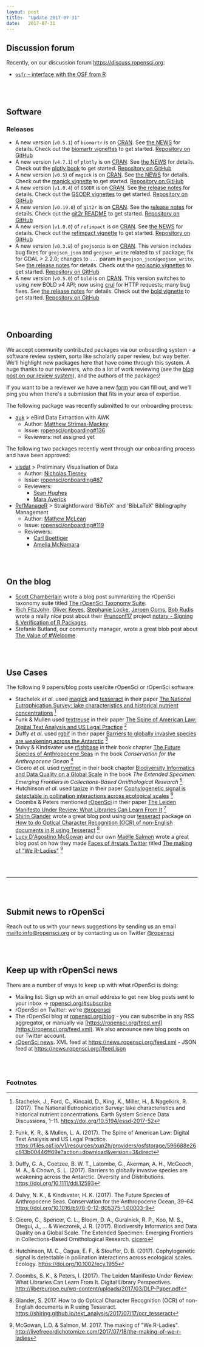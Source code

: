 ```yaml
---
layout: post
title:  "Update 2017-07-31"
date:   2017-07-31
---
```


## Discussion forum

Recently, on our discussion forum <https://discuss.ropensci.org>:

* [`osfr` - interface with the OSF from R](https://discuss.ropensci.org/t/osfr-interface-with-the-osf-from-r/795)

<br><br>

## Software

### Releases

* A new version (`v0.5.1`) of `biomartr` is on [CRAN](https://cran.rstudio.com/web/packages/biomartr). See [the NEWS](https://cran.rstudio.com/web/packages/biomartr/news.html) for details. Check out the [biomartr vignettes](https://cran.rstudio.com/web/packages/biomartr/vignettes/) to get started. [Repository on GitHub][biomartr]
* A new version (`v4.7.1`) of `plotly` is on [CRAN](https://cran.rstudio.com/web/packages/plotly). See [the NEWS](https://cran.rstudio.com/web/packages/plotly/news.html) for details. Check out the [plotly book](https://plotly-book.cpsievert.me/) to get started. [Repository on GitHub][plotly]
* A new version (`v0.5`) of `magick` is on [CRAN](https://cran.rstudio.com/web/packages/magick). See [the NEWS](https://cran.rstudio.com/web/packages/magick/NEWS) for details. Check out the [magick vignette](https://cran.rstudio.com/web/packages/magick/vignettes/intro.html) to get started. [Repository on GitHub][magick]
* A new version (`v1.0.4`) of `GSODR` is on [CRAN](https://cran.rstudio.com/web/packages/GSODR). See [the release notes](https://github.com/ropensci/GSODR/releases/tag/1.0.4) for details. Check out the [GSODR vignettes](https://cran.rstudio.com/web/packages/GSODR/vignettes/) to get started. [Repository on GitHub][GSODR]
* A new version (`v0.19.0`) of `git2r` is on [CRAN](https://cran.rstudio.com/web/packages/git2r). See the [release notes](https://github.com/ropensci/git2r/releases/tag/v0.19.0) for details. Check out the [git2r README](https://github.com/ropensci/git2r) to get started. [Repository on GitHub][git2r]
* A new version (`v1.0.0`) of `refimpact` is on [CRAN](https://cran.rstudio.com/web/packages/refimpact). See [the NEWS](https://cran.rstudio.com/web/packages/refimpact/news.html) for details. Check out the [refimpact vignette](https://cran.rstudio.com/web/packages/refimpact/vignettes/refimpact.html) to get started. [Repository on GitHub][refimpact]
* A new version (`v0.3.8`) of `geojsonio` is on [CRAN](https://cran.rstudio.com/web/packages/geojsonio). This version includes bug fixes for `geojson_json` and `geojson_write` related to `sf` package; fix for GDAL > 2.2.0; changes to `...` param in `geojson_json`/`geojson_write`. See [the release notes](https://github.com/ropensci/geojsonio/releases/tag/v0.3.8) for details. Check out the [geojsonio vignettes](https://cran.rstudio.com/web/packages/geojsonio/vignettes/) to get started. [Repository on GitHub][geojsonio]
* A new version (`v0.5.0`) of `bold` is on [CRAN](https://cran.rstudio.com/web/packages/bold). This version switches to using new BOLD v4 API; now using [crul][crul] for HTTP requests; many bug fixes. See [the release notes](https://github.com/ropensci/bold/releases/tag/v0.5.0) for details. Check out the [bold vignette](https://cran.rstudio.com/web/packages/bold/vignettes/bold_vignette.html) to get started. [Repository on GitHub][bold]

<br><br>

## Onboarding

We accept community contributed packages via our onboarding system - a software review system, sorta like scholarly paper review, but way better. We'll highlight new packages here that have come through this system. A huge thanks to our reviewers, who do a lot of work reviewing (see the [blog post on our review system](https://ropensci.org/blog/2016/03/28/software-review)),
and the authors of the packages!

If you want to be a reviewer we have a new [form](https://ropensci.org/onboarding/) you can fill out, and we'll ping you when there's a submission that fits in your area of expertise.

The following package was recently submitted to our onboarding process:

* [auk][] > eBird Data Extraction with AWK
    * Author: [Matthew Strimas-Mackey](https://github.com/mstrimas)
    * Issue: [ropensci/onboarding#136](https://github.com/ropensci/onboarding/issues/136)
    * Reviewers: not assigned yet

The following two packages recently went through our onboarding process and have been approved:

* [visdat][] > Preliminary Visualisation of Data
    * Author: [Nicholas Tierney](https://github.com/njtierney)
    * Issue: [ropensci/onboarding#87](https://github.com/ropensci/onboarding/issues/87)
    * Reviewers:
        * [Sean Hughes](https://github.com/seaaan)
        * [Mara Averick](https://github.com/batpigandme)
* [RefManageR][] > Straightforward 'BibTeX' and 'BibLaTeX' Bibliography Management
    * Author: [Mathew McLean](https://github.com/mwmclean)
    * Issue: [ropensci/onboarding#119](https://github.com/ropensci/onboarding/issues/119)
    * Reviewers:
        * [Carl Boettiger](https://github.com/cboettig)
        * [Amelia McNamara](https://github.com/ameliamn)

<br><br>




## On the blog

* [Scott Chamberlain](https://ropensci.org/about/#staff) wrote a blog post summarizing the rOpenSci taxonomy suite titled [The rOpenSci Taxonomy Suite](https://ropensci.org/blog/blog/2017/07/27/taxonomy-suite).
* [Rich FitzJohn](https://ropensci.org/about/#leadership), [Oliver Keyes](https://github.com/ironholds), [Stephanie Locke](https://github.com/stephlocke), [Jeroen Ooms](https://ropensci.org/about/#staff), [Bob Rudis](https://github.com/hrbrmstr) wrote a really nice post about their [#runconf17](https://ropensci.org/blog/blog/2017/06/02/unconf2017) project [notary - Signing & Verification of R Packages](https://ropensci.org/blog/blog/2017/07/25/notary).
* Stefanie Butland, our community manager, wrote a great blob post about [The Value of #Welcome](https://ropensci.org/blog/blog/2017/07/18/value-of-welcome).

<br><br>



## Use Cases

The following 9 papers/blog posts use/cite rOpenSci or rOpenSci software:

* Stachelek _et al_. used [magick][magick] and [tesseract][tesseract] in their paper [The National Eutrophication Survey: lake characteristics and historical nutrient concentrations](https://doi.org/10.5194/essd-2017-52) [^1]
* Funk & Mullen used [textreuse][textreuse] in their paper [The Spine of American Law: Digital Text Analysis and US Legal Practice](https://files.osf.io/v1/resources/xup2h/providers/osfstorage/596688e26c613b00446ff69e?action=download&version=3&direct) [^2]
* Duffy _et al_. used [rgbif][rgbif] in their paper [Barriers to globally invasive species are weakening across the Antarctic](https://doi.org/10.1111/ddi.12593) [^3]
* Dulvy & Kindsvater use [rfishbase][rfishbase] in their book chapter [The Future Species of Anthropocene Seas](https://doi.org/10.1016/b978-0-12-805375-1.00003-9) in the book _Conservation for the Anthropocene Ocean_ [^4]
* Cicero _et al_. used [rvertnet][rvertnet] in their book chapter [Biodiversity Informatics and Data Quality on a Global Scale][cicero] in the book _The Extended Specimen: Emerging Frontiers in Collections-Based Ornithological Research_ [^5]
* Hutchinson _et al_. used [taxize][taxize] in their paper [Cophylogenetic signal is detectable in pollination interactions across ecological scales](https://doi.org/10.1002/ecy.1955) [^6]
* Coombs & Peters mentioned [rOpenSci](https://ropensci.org/) in their paper [The Leiden Manifesto Under Review: What Libraries Can Learn From It](http://libereurope.eu/wp-content/uploads/2017/03/DLP-Paper.pdf) [^7]
* [Shirin Glander](https://github.com/ShirinG) wrote a great blog post using our [tesseract][tesseract] package on [How to do Optical Character Recognition (OCR) of non-English documents in R using Tesseract](https://shiring.github.io/text_analysis/2017/07/17/ocr_tesseract) [^8]
* [Lucy D'Agostino McGowan](https://github.com/LucyMcGowan) and our own [Maëlle Salmon](https://github.com/maelle) wrote a great blog post on how they made [Faces of #rstats Twitter](http://www.masalmon.eu/2017/03/19/facesofr/) titled [The making of "We R-Ladies"](http://livefreeordichotomize.com/2017/07/18/the-making-of-we-r-ladies)  [^9]


<br><br>

-----------------------------

<br><br>


## Submit news to rOpenSci

Reach out to us with your news suggestions by sending us an email <mailto:info@ropensci.org> or by
contacting us on Twitter [@ropensci](https://twitter.com/ropensci)

<br><br>

## Keep up with rOpenSci news

There are a number of ways to keep up with what rOpenSci is doing:

* Mailing list: Sign up with an email address to get new blog posts sent to your inbox -> [ropensci.org/#subscribe](https://ropensci.org/#subscribe)
* rOpenSci on Twitter: we're [@ropensci](https://twitter.com/ropensci)
* The rOpenSci blog at [ropensci.org/blog](https://ropensci.org/blog) - you can subscribe in any RSS aggregator, or manually via [https://ropensci.org/feed.xml](https://ropensci.org/feed.xml). We also announce new blog posts on our Twitter account.
* [rOpenSci news](https://news.ropensci.org/). XML feed at <https://news.ropensci.org/feed.xml> - JSON feed at <https://news.ropensci.org//feed.json>

[magick]: https://github.com/ropensci/magick
[crul]: https://github.com/ropensci/crul
[git2r]: https://github.com/ropensci/git2r
[plotly]: https://github.com/ropensci/plotly
[geojsonio]: https://github.com/ropensci/geojsonio
[bold]: https://github.com/ropensci/bold
[auk]: https://github.com/CornellLabofOrnithology/auk
[visdat]: https://github.com/njtierney/visdat
[rgbif]: https://github.com/ropensci/rgbif
[tesseract]: https://github.com/ropensci/tesseract
[textreuse]: https://github.com/ropensci/textreuse
[rfishbase]: https://github.com/ropensci/rfishbase
[rvertnet]: https://github.com/ropensci/rvertnet
[GSODR]: https://github.com/ropensci/GSODR
[rgbif]: https://github.com/ropensci/rgbif
[RefManageR]: https://github.com/ropensci/RefManageR
[refimpact]: https://github.com/ropensci/refimpact
[iheatmapr]: https://github.com/AliciaSchep/iheatmapr
[taxize]: https://github.com/ropensci/taxize
[osmplotr]: https://github.com/ropensci/osmplotr
[biomartr]: https://github.com/ropensci/biomartr
[cicero]: https://books.google.com/books?hl=en&lr=&id=cMItDwAAQBAJ&oi=fnd&pg=PT436&dq=Biodiversity+Informatics+and+Data+Quality+on+a+Global+Scale+cicero&ots=vURCg9_eiE&sig=y5mVdvC9TIPV5XbaO1ZcSskWoBw#v=onepage&q=Biodiversity%20Informatics%20and%20Data%20Quality%20on%20a%20Global%20Scale%20cicero&f=false

<br><br>

### Footnotes

[^1]: Stachelek, J., Ford, C., Kincaid, D., King, K., Miller, H., & Nagelkirk, R. (2017). The National Eutrophication Survey: lake characteristics and historical nutrient concentrations. Earth System Science Data Discussions, 1–11. <https://doi.org/10.5194/essd-2017-52>
[^2]: Funk, K. R., & Mullen, L. A. (2017). The Spine of American Law: Digital Text Analysis and US Legal Practice. <https://files.osf.io/v1/resources/xup2h/providers/osfstorage/596688e26c613b00446ff69e?action=download&version=3&direct>
[^3]: Duffy, G. A., Coetzee, B. W. T., Latombe, G., Akerman, A. H., McGeoch, M. A., & Chown, S. L. (2017). Barriers to globally invasive species are weakening across the Antarctic. Diversity and Distributions. <https://doi.org/10.1111/ddi.12593>
[^4]: Dulvy, N. K., & Kindsvater, H. K. (2017). The Future Species of Anthropocene Seas. Conservation for the Anthropocene Ocean, 39–64. <https://doi.org/10.1016/b978-0-12-805375-1.00003-9>
[^5]: Cicero, C., Spencer, C. L., Bloom, D. A., Guralnick, R. P., Koo, M. S., Otegui, J., ... & Wieczorek, J. R. (2017). Biodiversity Informatics and Data Quality on a Global Scale. The Extended Specimen: Emerging Frontiers in Collections-Based Ornithological Research. [cicero][]
[^6]: Hutchinson, M. C., Cagua, E. F., & Stouffer, D. B. (2017). Cophylogenetic signal is detectable in pollination interactions across ecological scales. Ecology. <https://doi.org/10.1002/ecy.1955>
[^7]: Coombs, S. K., & Peters, I. (2017). The Leiden Manifesto Under Review: What Libraries Can Learn From It. Digital Library Perspectives. <http://libereurope.eu/wp-content/uploads/2017/03/DLP-Paper.pdf>
[^8]: Glander, S. 2017. How to do Optical Character Recognition (OCR) of non-English documents in R using Tesseract. <https://shiring.github.io/text_analysis/2017/07/17/ocr_tesseract>
[^9]: McGowan, L.D. & Salmon, M. 2017. The making of "We R-Ladies". <http://livefreeordichotomize.com/2017/07/18/the-making-of-we-r-ladies>
